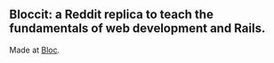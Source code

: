 ## Bloccit: a Reddit replica to teach the fundamentals of web development and Rails.
 
 Made at [Bloc](http://bloc.io). 